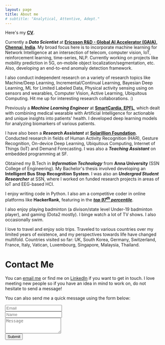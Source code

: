 ```yaml
---
layout: page
title: About me
# subtitle: "Analytical, Attentive, Adept."
---
```


<div id="aboutme-section">

<p class="about-text">
<span class="fa fa-download about-icon"></span>
Here's my <a href="/Resume_Gautham.pdf"><strong> CV</strong></a>.
</p>

<p class="about-text">
<span class="fa fa-briefcase about-icon"></span>
Currently a <strong><i>Data Scientist</i></strong> at <strong><a href="https://www.ericsson.com/en">Ericsson R&D - Global AI Accelerator (GAIA), Chennai, India</a></strong>. My broad focus here is to incorporate machine learning for Network Intelligence at an intersection of telecom, computer vision, IoT, reinforcement learning, time-series, NLP. Currently working on projects like mobility prediction in 5G, on-mobile object localization/segmentation, etc. Also, developing an end-to-end anomaly detection framework.
</p>

<p class="about-text">
<span class="fa fa-briefcase about-icon"></span>
I also conduct independent research on a variety of research topics like Machine/Deep Learning, Incremental/Continual Learning, Bayesian Deep Learning, ML for Limited Labeled Data, Physical activity sensing using on sensors and wearables, Computer Vision, Active Learning, Ubiquitous Computing. Hit me up for interesting research collaborations. :)
</p>

<p class="about-text">
<span class="fa fa-briefcase about-icon"></span>
Previously a <strong><i>Machine Learning Engineer</i></strong> at <strong><a href="http://www.smartcardia.com">SmartCardia, EPFL</a></strong>, which dealt with combining medical wearable with Artificial Intelligence for actionable and unique insights into patients' health. I developed deep learning models for analyzing biomarkers of various patients.
</p>

<p class="about-text">
<span class="fa fa-briefcase about-icon"></span>
I have also been a <strong><i>Research Assistant</i></strong> at <strong><a href="http://solarillionfoundation.org/">Solarillion Foundation</a></strong>. Conducted research in fields of Human Activity Recognition (HAR), Gesture Recognition, On-device Deep Learning, Ubiquitous Computing, Internet of Things (IoT) and Demand Forecasting. I was also a <strong><i>Teaching Assistant</i></strong> on embedded programming at SF.
</p>

<p class="about-text">
<span class="fa fa-graduation-cap about-icon"></span>
Obtained my B.Tech in <strong><i>Information Technology</i></strong> from <strong> Anna University </strong>(SSN College of Engineering). My Bachelor's thesis involved developing an <strong> Intelligent Bus Stop Recognition System</strong>. I was also an <strong><i>Undergrad Student Researcher</i></strong> at SSN, where I worked on funded research projects in areas of IoT and EEG-based HCI.
</p>

<p class="about-text">
<span class="fa fa-code about-icon"></span>
I enjoy writing code in Python. I also am a competitive coder in online platforms like <strong> HackerRank</strong>, featuring in the <a href="https://hackerrank.com/gauthamkrishna_g/"><strong><i>top 97<sup>th</sup> percentile</i></strong></a>.
</p>

<p class="about-text">
<span class="fa fa-gamepad about-icon"></span>
I also enjoy playing badminton (a divison/state level Under-19 badminton player), and gaming (Dota2 mostly). I binge watch a lot of TV shows. I also occasionally swim.
</p>

<p class="about-text">
<span class="fa fa-globe about-icon"></span>
I love to travel and enjoy solo trips. Traveled to various countries over my limited years of existence, and my perspectives towards life have changed multifold. Countries visited so far: UK, South Korea, Germany, Switzerland, France, Italy, Vatican, Luxembourg, Singapore, Malaysia, Thailand.
</p>

</div>

<div id="contactme">
<h1>Contact Me</h1>
</div>
<!--
<div class="alert alert-danger" role="alert">
I will be away until September 15, with very limited time to work. My responses will be slow during this period.
</div>
-->



<p>You can <a href="mailto:gauthamkrishna.gudur@gmail.com">email me</a> or find me on <a href="https://www.linkedin.com/in/gauthamkrishna-g/"> LinkedIn</a> if you want to get in touch. I love meeting new people so if you have an idea in mind to work on, do not hesitate to send a message!</p>

<form action="https://formspree.io/gauthamkrishna.gudur@gmail.com" method="POST" class="form" id="contact-form">
  <p>You can also send me a quick message using the form below:</p>
  <div class="row">
    <div class="col-xs-6">
      <input type="email" name="_replyto" class="form-control input-lg" placeholder="Email" title="Email">
    </div>
    <div class="col-xs-6">
      <input type="text" name="name" class="form-control input-lg" placeholder="Name" title="Name">
    </div>
  </div>
  <input type="hidden" name="_subject" value="New submission from gauthamkrishna-g.com">
  <textarea type="text" name="content" class="form-control input-lg" placeholder="Message" title="Message" required="required" rows="3"></textarea>
  <br>
  <input type="text" name="_gotcha" style="display:none">
  <input type="hidden" name="_next" value="./aboutme?message=Your message was sent successfully, thanks!" />
  <button type="submit" class="btn btn-lg btn-primary">Submit</button>
</form>
